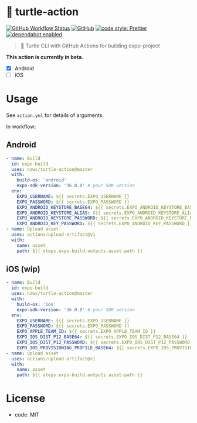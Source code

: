 # 🐢 turtle-action

[![GitHub Workflow Status](https://img.shields.io/github/workflow/status/nzws/turtle-action/Node%20CI?style=for-the-badge)](https://github.com/nzws/turtle-action/actions)
[![GitHub](https://img.shields.io/github/license/nzws/turtle-action?style=for-the-badge)](#license)
[![code style: Prettier](https://img.shields.io/badge/code_style-prettier-ff69b4.svg?style=for-the-badge&logo=prettier)](https://prettier.io/)
[![dependabot enabled](https://img.shields.io/badge/dependabot-enabled-0366D6.svg?style=for-the-badge&logo=dependabot)](https://github.com/nzws/turtle-action/pulls?utf8=%E2%9C%93&q=is%3Apr+label%3Adependencies+)

> 🐢 Turtle CLI with GitHub Actions for building expo-project

**This action is currently in beta.**

- [x] Android
- [ ] iOS

# Usage

See `action.yml` for details of arguments.

In workflow:

## Android

```yaml
- name: Build
  id: expo-build
  uses: nzws/turtle-action@master
  with:
    build-os: 'android'
    expo-sdk-version: '36.0.0' # your SDK version
  env:
    EXPO_USERNAME: ${{ secrets.EXPO_USERNAME }}
    EXPO_PASSWORD: ${{ secrets.EXPO_PASSWORD }}
    EXPO_ANDROID_KEYSTORE_BASE64: ${{ secrets.EXPO_ANDROID_KEYSTORE_BASE64 }}
    EXPO_ANDROID_KEYSTORE_ALIAS: ${{ secrets.EXPO_ANDROID_KEYSTORE_ALIAS }}
    EXPO_ANDROID_KEYSTORE_PASSWORD: ${{ secrets.EXPO_ANDROID_KEYSTORE_PASSWORD }}
    EXPO_ANDROID_KEY_PASSWORD: ${{ secrets.EXPO_ANDROID_KEY_PASSWORD }}
- name: Upload asset
  uses: actions/upload-artifact@v1
  with:
    name: asset
    path: ${{ steps.expo-build.outputs.asset-path }}
```

## iOS (wip)

```yaml
- name: Build
  id: expo-build
  uses: nzws/turtle-action@master
  with:
    build-os: 'ios'
    expo-sdk-version: '36.0.0' # your SDK version
  env:
    EXPO_USERNAME: ${{ secrets.EXPO_USERNAME }}
    EXPO_PASSWORD: ${{ secrets.EXPO_PASSWORD }}
    EXPO_APPLE_TEAM_ID: ${{ secrets.EXPO_APPLE_TEAM_ID }}
    EXPO_IOS_DIST_P12_BASE64: ${{ secrets.EXPO_IOS_DIST_P12_BASE64 }}
    EXPO_IOS_DIST_P12_PASSWORD: ${{ secrets.EXPO_IOS_DIST_P12_PASSWORD }}
    EXPO_IOS_PROVISIONING_PROFILE_BASE64: ${{ secrets.EXPO_IOS_PROVISIONING_PROFILE_BASE64 }}
- name: Upload asset
  uses: actions/upload-artifact@v1
  with:
    name: asset
    path: ${{ steps.expo-build.outputs.asset-path }}
```

# License

- code: MIT
